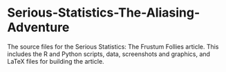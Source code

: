 # Serious-Statistics-The-Aliasing-Adventure

The source files for the Serious Statistics: The Frustum Follies article. This includes the R and Python scripts, data, screenshots and graphics, and LaTeX files for building the article.
